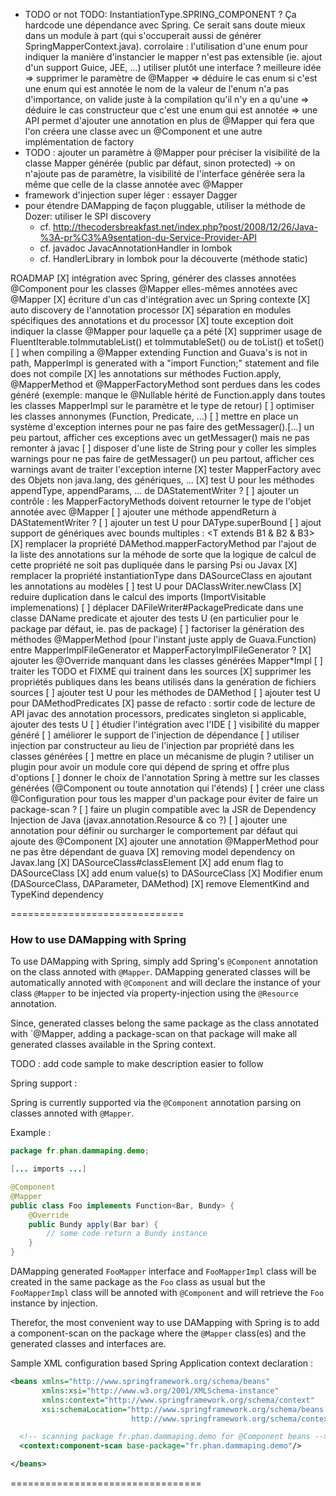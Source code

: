 - TODO or not TODO: InstantiationType.SPRING_COMPONENT ?
        Ça hardcode une dépendance avec Spring.
        Ce serait sans doute mieux dans un module à part (qui s'occuperait aussi de générer SpringMapperContext.java).
        corrolaire : l'utilisation d'une enum pour indiquer la manière d'instancier le mapper n'est pas extensible
                     (ie. ajout d'un support Guice, JEE, ...) utiliser plutôt une interface ?
        meilleure idée
           => supprimer le paramètre de @Mapper
           => déduire le cas enum si c'est une enum qui est annotée
               le nom de la valeur de l'enum n'a pas d'importance, on valide juste à la compilation qu'il n'y en a qu'une
           => déduire le cas constructeur que c'est une enum qui est annotée
           => une API permet d'ajouter une annotation en plus de @Mapper qui fera que l'on créera une classe avec un @Component
              et une autre implémentation de factory
 - TODO : ajouter un paramètre à @Mapper pour préciser la visibilité de la classe Mapper générée (public par défaut, sinon protected)
           -> on n'ajoute pas de paramètre, la visibilité de l'interface générée sera la même que celle de la classe annotée avec @Mapper
 - framework d'injection super léger : essayer Dagger
 - pour étendre DAMapping de façon pluggable, utiliser la méthode de Dozer: utiliser le SPI discovery
    - cf. http://thecodersbreakfast.net/index.php?post/2008/12/26/Java-%3A-pr%C3%A9sentation-du-Service-Provider-API
    - cf. javadoc JavacAnnotationHandler in lombok
    - cf. HandlerLibrary in lombok pour la découverte (méthode static)


ROADMAP
[X] intégration avec Spring, générer des classes annotées @Component pour les classes @Mapper elles-mêmes annotées avec @Mapper
[X] écriture d'un cas d'intégration avec un Spring contexte
[X] auto discovery de l'annotation processor
[X] séparation en modules spécifiques des annotations et du processor
[X] toute exception doit indiquer la classe @Mapper pour laquelle ça a pété
[X] supprimer usage de FluentIterable.toImmutableList() et toImmutableSet() ou de toList() et toSet()
[ ] when compiling a @Mapper extending Function and Guava's is not in path, MapperImpl is generated with a "import Function;"
    statement and file does not compile
[X] les annotations sur méthodes Fuction.apply, @MapperMethod et @MapperFactoryMethod sont perdues dans les codes généré
    (exemple: manque le @Nullable hérité de Function.apply dans toutes les classes MapperImpl sur le paramètre et le type de retour)
[ ] optimiser les classes annonymes (Function, Predicate, ...)
[ ] mettre en place un système d'exception internes pour ne pas faire des getMessager().[...] un peu partout, afficher
  ces exceptions avec un getMessager() mais ne pas remonter à javac
[ ] disposer d'une liste de String pour y coller les simples warnings pour ne pas faire de getMessager() un peu partout,
  afficher ces warnings avant de traiter l'exception interne
[X] tester MapperFactory avec des Objets non java.lang, des génériques, ...
[X] test U pour les méthodes appendType, appendParams, ... de DAStatementWriter ?
[ ] ajouter un contrôle : les MapperFactoryMethods doivent retourner le type de l'objet annotée avec @Mapper
[ ] ajouter une méthode appendReturn à DAStatementWriter ?
[ ] ajouter un test U pour DAType.superBound
[ ] ajout support de génériques avec bounds multiples : <T extends B1 & B2 & B3>
[X] remplacer la propriété DAMethod.mapperFactoryMethod par l'ajout de la liste des annotations sur la méhode de sorte
  que la logique de calcul de cette propriété ne soit pas dupliquée dans le parsing Psi ou Javax
[X] remplacer la propriété instantiationType dans DASourceClass en ajoutant les annotations au modèles
[ ] test U pour DAClassWriter.newClass
[X] reduire duplication dans le calcul des imports (ImportVisitable implemenations)
[ ] déplacer DAFileWriter#PackagePredicate dans une classe DAName predicate et ajouter des tests U
  (en particulier pour le package par défaut, ie. pas de package)
[ ] factoriser la génération des méthodes @MapperMethod (pour l'instant juste apply de Guava.Function) entre
  MapperImplFileGenerator et MapperFactoryImplFileGenerator ?
[X] ajouter les @Override manquant dans les classes générées Mapper*Impl
[ ] traiter les TODO et FIXME qui trainent dans les sources
[X] supprimer les propriétés publiques dans les beans utilisés dans la genération de fichiers sources
[ ] ajouter test U pour les méthodes de DAMethod
[ ] ajouter test U pour DAMethodPredicates
[X] passe de refacto : sortir code de lecture de API javac des annotation processors, predicates singleton si applicable, ajouter des tests U
[ ] étudier l'intégration avec l'IDE
[ ] visibilité du mapper généré
[ ] améliorer le support de l'injection de dépendance
    [ ] utiliser injection par constructeur au lieu de l'injection par propriété dans les classes générées
    [ ] mettre en place un mécanisme de plugin ? utiliser un plugin pour avoir un module core qui dépend de spring et offre plus d'options
    [ ] donner le choix de l'annotation Spring à mettre sur les classes générées (@Component ou toute annotation qui l'étends)
    [ ] créer une class @Configuration pour tous les mapper d'un package pour éviter de faire un package-scan ?
    [ ] faire un plugin compatible avec la JSR de Dependency Injection de Java (javax.annotation.Resource & co ?)
    [ ] ajouter une annotation pour définir ou surcharger le comportement par défaut qui ajoute des @Component
[X] ajouter une annotation @MapperMethod pour ne pas être dépendant de guava
[X] removing model dependency on Javax.lang
    [X] DASourceClass#classElement
        [X] add enum flag to DASourceClass
        [X] add enum value(s) to DASourceClass
    [X] Modifier enum (DASourceClass, DAParameter, DAMethod)
    [X] remove ElementKind and TypeKind dependency



==============================



### How to use DAMapping with Spring

To use DAMapping with Spring, simply add Spring's `@Component` annotation on the class annoted with `@Mapper`.
DAMapping generated classes will be automatically annoted with `@Component` and will declare the instance of
your class `@Mapper` to be injected via property-injection using the `@Resource` annotation.

Since, generated classes belong the same package as the class annotated with `@Mapper, adding a package-scan on that
package will make all generated classes available in the Spring context.

TODO : add code sample to make description easier to follow


Spring support :

Spring is currently supported via the `@Component` annotation parsing on classes annoted with `@Mapper`.

Example :

```java
package fr.phan.dammaping.demo;

[... imports ...]

@Component
@Mapper
public class Foo implements Function<Bar, Bundy> {
    @Override
    public Bundy apply(Bar bar) {
        // some code return a Bundy instance
    }
}
```

DAMapping generated `FooMapper` interface and `FooMapperImpl` class will be created in the same package as the `Foo`
class as usual but the `FooMapperImpl` class will be annoted with `@Component` and will retrieve the `Foo` instance
by injection.

Therefor, the most convenient way to use DAMapping with Spring is to add a component-scan on the package where the
`@Mapper` class(es) and the generated classes and interfaces are.

Sample XML configuration based Spring Application context declaration :

```xml
<beans xmlns="http://www.springframework.org/schema/beans"
       xmlns:xsi="http://www.w3.org/2001/XMLSchema-instance"
       xmlns:context="http://www.springframework.org/schema/context"
       xsi:schemaLocation="http://www.springframework.org/schema/beans http://www.springframework.org/schema/beans/spring-beans.xsd
                           http://www.springframework.org/schema/context http://www.springframework.org/schema/context/spring-context-3.2.xsd">

  <!-- scanning package fr.phan.dammaping.demo for @Component beans -->
  <context:component-scan base-package="fr.phan.dammaping.demo"/>

</beans>
```

=================================




